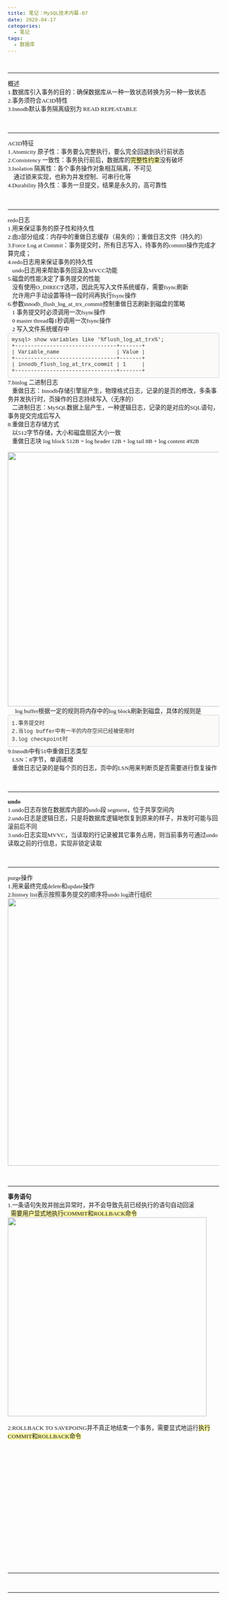 ```yaml
---
title: 笔记：MySQL技术内幕-07
date: 2020-04-17
categories: 
  - 笔记
tags: 
  - 数据库
---
```


<html>
<head>
  <title></title>
  <basefont face="微软雅黑" size="2" />
  <meta http-equiv="Content-Type" content="text/html;charset=utf-8" />
  <meta name="exporter-version" content="YXBJ Windows/604762 (zh-CN, DDL); Windows/10.0.0 (Win64); EDAMVersion=V2;"/>
  <style>
    body, td {
      font-family: 微软雅黑;
      font-size: 10pt;
    }
  </style>
</head>
<body>
<a name="10198"/>

<div>
<span><div><div><div><div><br/></div><hr/><div><span style="font-size: unset; color: unset; font-family: unset;">概述</span></div><div>1.数据库引入事务的目的：确保数据库从一种一致状态转换为另一种一致状态</div><div>2.事务须符合ACID特性</div><div>3.Innodb默认事务隔离级别为 READ REPEATABLE</div><div><br/></div><div><br/></div><hr/><div>ACID特征</div><div>1.Atomicity 原子性：事务要么完整执行，要么完全回退到执行前状态</div><div>2.Consistency 一致性：事务执行前后，数据库的<span style="background-color: rgb(255, 250, 165);-evernote-highlight:true;">完整性约束</span>没有破坏</div><div>3.Isolation 隔离性：各个事务操作对象相互隔离，不可见</div><div>    通过锁来实现，也称为<span style="font-size: unset; color: unset; font-family: unset;">并发控制、可串行化等</span></div><div>4.Durability 持久性：事务一旦提交，结果是永久的，高可靠性</div><div><br/></div><div><br/></div><hr/><div>redo日志</div><div>1.用来保证事务的原子性和持久性</div><div>2.由2部分组成：内存中的重做日志缓存（易失的）；重做日志文件（持久的）</div><div>3.Force Log at Commit：事务提交时，所有日志写入，待事务的commit操作完成才算完成；</div><div>4.redo日志用来保证事务的持久性</div><div>   undo日志用来帮助事务回滚及MVCC功能</div><div>5.磁盘的性能决定了事务提交的性能</div><div>   没有使用O_DIRECT选项，因此先写入文件系统缓存，需要fsync刷新</div><div>   允许用户手动设置等待一段时间再执行fsync操作</div><div>6.参数innodb_flush_log_at_trx_commit控制重做日志刷新到磁盘的策略</div><div>   1 事务提交时必须调用一次fsync操作</div><div>   0 master thread每1秒调用一次fsync操作</div><div>   2 写入文件系统缓存中</div><div style="box-sizing: border-box; padding: 8px; font-family: Monaco, Menlo, Consolas, &quot;Courier New&quot;, monospace; font-size: 12px; color: rgb(51, 51, 51); border-radius: 4px; background-color: rgb(251, 250, 248); border: 1px solid rgba(0, 0, 0, 0.15);-en-codeblock:true;"><div>mysql&gt; show variables like '%flush_log_at_trx%';</div><div>+--------------------------------+-------+</div><div>| Variable_name                  | Value |</div><div>+--------------------------------+-------+</div><div>| innodb_flush_log_at_trx_commit | 1     |</div><div>+--------------------------------+-------+</div></div><div>7.binlog 二进制日志</div><div>   重做日志：Innodb存储引擎层产生，物理格式日志，记录的是页的修改，多条事务并发执行时，页操作的日志持续写入（无序的）</div><div>   二进制日志：MySQL数据上层产生，一种逻辑日志，记录的是对应的SQL语句，事务提交完成后写入</div><div>8.重做日志存储方式</div><div>   以512字节存储，大小和磁盘扇区大小一致</div><div>   重做日志块 log block 512B = log header 12B + log tail 8B + log content 492B</div><div>   <img src="https://river-li-tech.github.io/river-li-tech/assets/images/innodb_inside_07/Image.png" type="image/png" data-filename="Image.png" width="577"/></div><div>     log buffer根据一定的规则将内存中的log block刷新到磁盘，具体的规则是</div><div style="box-sizing: border-box; padding: 8px; font-family: Monaco, Menlo, Consolas, &quot;Courier New&quot;, monospace; font-size: 12px; color: rgb(51, 51, 51); border-radius: 4px; background-color: rgb(251, 250, 248); border: 1px solid rgba(0, 0, 0, 0.15);-en-codeblock:true;"><div>1.事务提交时</div><div>2.当log buffer中有一半的内存空间已经被使用时</div><div>3.log checkpoint时</div></div><div>9.Innodb中有51中重做日志类型</div><div>   LSN：8字节，单调递增</div><div>   重做日志记录的是每个页的日志，页中的LSN用来判断页是否需要进行恢复操作</div><div><br/></div><div><br/></div><hr/><div><span style="font-weight: bold;">undo</span></div><div>1.undo日志存放在数据库内部的undo段 segment，位于共享空间内</div><div>2.undo日志是逻辑日志，只是将数据库逻辑地恢复到原来的样子，并发时可能与回滚前后不同</div><div>3.undo日志实现MVVC，当读取的行记录被其它事务占用，则当前事务可通过undo读取之前的行信息，实现非锁定读取</div><div><br/></div><div><br/></div><hr/><div>purge操作</div><div>1.用来最终完成delete和update操作</div><div>2.history list表示按照事务提交的顺序将undo log进行组织</div><div><img src="https://river-li-tech.github.io/river-li-tech/assets/images/innodb_inside_07/Image-1.png" type="image/png" data-filename="Image.png" width="606"/></div><div>  </div><div><br/></div><hr/><div><span style="font-weight: bold;">事务语句</span></div><div>1.一条语句失败并抛出异常时，并不会导致先前已经执行的语句自动回滚</div><div>  <span style="background-color: rgb(255, 250, 165);-evernote-highlight:true;">需要用户显式地执行COMMIT和ROLLBACK命令</span></div><div><img src="https://river-li-tech.github.io/river-li-tech/assets/images/innodb_inside_07/Image-2.png" type="image/png" data-filename="Image.png" width="451"/></div><div><br/></div><div>2.ROLLBACK TO SAVEPOING并不真正地结束一个事务，需要显式地运行<span style="background-color: rgb(255, 250, 165);-evernote-highlight:true;">执行COMMIT和ROLLBACK命令</span></div><div><br/></div><div><br/></div><div><br/></div><div><br/></div><div><br/></div><div><br/></div><div><br/></div><div><br/></div><div><br/></div><div><br/></div><div><br/></div><div><br/></div><div><br/></div><div><br/></div><div><br/></div><div><br/></div><div><br/></div><div><br/></div></div><hr/><div><br/></div></div><hr/><div><br/></div></div><div><br/></div></span>
</div></body></html> 

